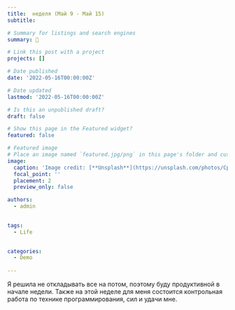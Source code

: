 ```yaml
---
title:  неделя (Май 9 - Май 15) 
subtitle: 

# Summary for listings and search engines
summary: 👋 

# Link this post with a project
projects: []

# Date published
date: '2022-05-16T00:00:00Z'

# Date updated
lastmod: '2022-05-16T00:00:00Z'

# Is this an unpublished draft?
draft: false

# Show this page in the Featured widget?
featured: false

# Featured image
# Place an image named `featured.jpg/png` in this page's folder and customize its options here.
image:
  caption: 'Image credit: [**Unsplash**](https://unsplash.com/photos/CpkOjOcXdUY)'
  focal_point: ''
  placement: 2
  preview_only: false

authors:
  - admin
 

tags:
  - Life
 

categories:
  - Demo
 
---
```


Я решила не откладывать все на потом, поэтому буду продуктивной в начале недели. Также на этой неделе для меня состоится контрольная работа по технике программирования, сил и удачи мне.

